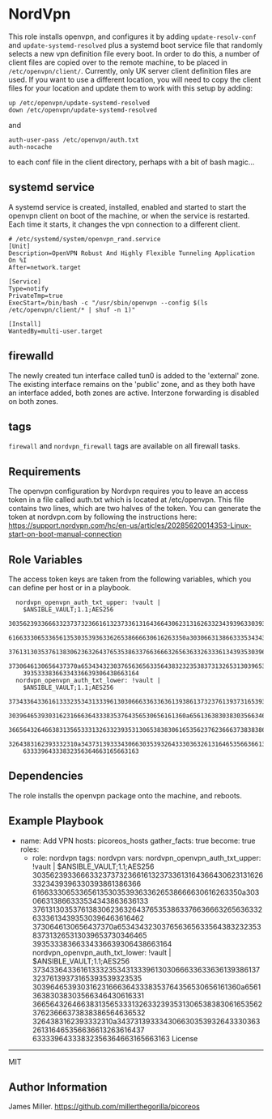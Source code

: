 NordVpn
=========

This role installs openvpn, and configures it by adding `update-resolv-conf` and `update-systemd-resolved`
plus a systemd boot service file that randomly selects a new vpn definition file every boot.
In order to do this, a number of client files are copied over to the remote machine, to be placed in `/etc/openvpn/client/`.  Currently, only UK server client definition files are used.  If you want to use a different location, you will need to copy the client files for your location and update them to work with this setup by adding:

```
up /etc/openvpn/update-systemd-resolved
down /etc/openvpn/update-systemd-resolved
```
 and
```
auth-user-pass /etc/openvpn/auth.txt
auth-nocache
```
to each conf file in the client directory, perhaps with a bit of bash magic...

## systemd service

A systemd service is created, installed, enabled and started to start the openvpn client on
boot of the machine, or when the service is restarted.  Each time it starts, it changes the
vpn connection to a different client.
```
# /etc/systemd/system/openvpn_rand.service
[Unit]
Description=OpenVPN Robust And Highly Flexible Tunneling Application On %I
After=network.target

[Service]
Type=notify
PrivateTmp=true
ExecStart=/bin/bash -c "/usr/sbin/openvpn --config $(ls /etc/openvpn/client/* | shuf -n 1)"

[Install]
WantedBy=multi-user.target
```
## firewalld

The newly created tun interface called tun0 is added to the 'external' zone.  The existing interface remains on the 'public' zone, and as they both have an interface added, both zones
are active. Interzone forwarding is disabled on both zones.

## tags
`firewall` and `nordvpn_firewall` tags are available on all firewall tasks.

Requirements
------------

The openvpn configuration by Nordvpn requires you to leave an access token in a file called auth.txt
which is located at /etc/openvpn.  This file contains two lines, which are two halves of the token.
You can generate the token at nordvpn.com by following the instructions here:
https://support.nordvpn.com/hc/en-us/articles/20285620014353-Linux-start-on-boot-manual-connection

Role Variables
--------------
The access token keys are taken from the following variables, which you can define per host or in a playbook.

```
  nordvpn_openvpn_auth_txt_upper: !vault |
    $ANSIBLE_VAULT;1.1;AES256
    30356239336663323737323661613237336131643664306231316263323439396330393861386366
    6166333065336561353035393633626538666630616263350a303066313866333534343863636133
    37613130353761383062363264376535386337663666326563633263336134393530396463616462
    3730646130656437370a653434323037656365633564383232353837313265313039653730346465
    39353338366334336639306438663164
  nordvpn_openvpn_auth_txt_lower: !vault |
    $ANSIBLE_VAULT;1.1;AES256
    37343364336161333235343133396130306663363363613938613732376139373165393539323535
    3039646539303162316663643338353764356530656161360a656136383038303566346430616331
    36656432646638313565333132633239353130653838306165356237623666373838386564636532
    3264383162393332310a343731393334306630353932643330363261316465356636613263616437
    63333964333832356364663165663163
  ```

Dependencies
------------

The role installs the openvpn package onto the machine, and reboots.

Example Playbook
----------------

- name: Add VPN
  hosts: picoreos_hosts
  gather_facts: true
  become: true
  roles:
    - role: nordvpn
      tags: nordvpn
      vars:
          nordvpn_openvpn_auth_txt_upper: !vault |
            $ANSIBLE_VAULT;1.1;AES256
            30356239336663323737323661613237336131643664306231316263323439396330393861386366
            6166333065336561353035393633626538666630616263350a303066313866333534343863636133
            37613130353761383062363264376535386337663666326563633263336134393530396463616462
            3730646130656437370a653434323037656365633564383232353837313265313039653730346465
            39353338366334336639306438663164
          nordvpn_openvpn_auth_txt_lower: !vault |
            $ANSIBLE_VAULT;1.1;AES256
            37343364336161333235343133396130306663363363613938613732376139373165393539323535
            3039646539303162316663643338353764356530656161360a656136383038303566346430616331
            36656432646638313565333132633239353130653838306165356237623666373838386564636532
            3264383162393332310a343731393334306630353932643330363261316465356636613263616437
            63333964333832356364663165663163
License
-------

MIT

Author Information
------------------

James Miller.  https://github.com/millerthegorilla/picoreos
